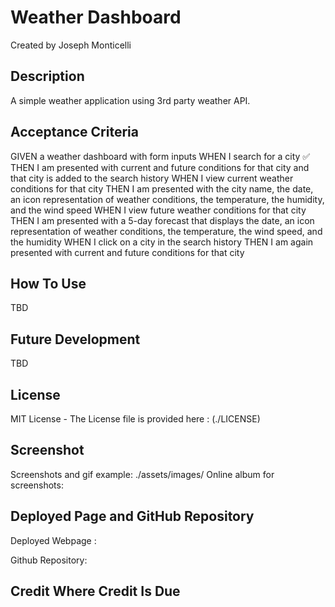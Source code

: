 # Weather Dashboard

Created by Joseph Monticelli


## Description

A simple weather application using 3rd party weather API.

## Acceptance Criteria

GIVEN a weather dashboard with form inputs
WHEN I search for a city
✅ THEN I am presented with current and future conditions for that city and that city is added to the search history
WHEN I view current weather conditions for that city
THEN I am presented with the city name, the date, an icon representation of weather conditions, the temperature, the humidity, and the wind speed
WHEN I view future weather conditions for that city
THEN I am presented with a 5-day forecast that displays the date, an icon representation of weather conditions, the temperature, the wind speed, and the humidity
WHEN I click on a city in the search history
THEN I am again presented with current and future conditions for that city


## How To Use

TBD

## Future Development

TBD

## License

MIT License - The License file is provided here : (./LICENSE)

## Screenshot

Screenshots and gif example: ./assets/images/
Online album for screenshots: 

## Deployed Page and GitHub Repository

Deployed Webpage : 

Github Repository: 


## Credit Where Credit Is Due

